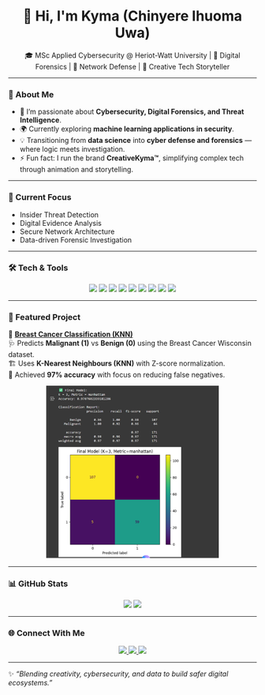 <!-- PROFILE HEADER -->
<h1 align="center">👋 Hi, I'm Kyma (Chinyere Ihuoma Uwa)</h1>

<p align="center">
🎓 MSc Applied Cybersecurity @ Heriot-Watt University | 🔐 Digital Forensics | 🧠 Network Defense | 🎨 Creative Tech Storyteller
</p>

---

### 🧭 About Me
- 🧩 I’m passionate about **Cybersecurity, Digital Forensics, and Threat Intelligence**.  
- 🌍 Currently exploring **machine learning applications in security**.  
- 💡 Transitioning from **data science** into **cyber defense and forensics** — where logic meets investigation.  
- ⚡ Fun fact: I run the brand **CreativeKyma™**, simplifying complex tech through animation and storytelling.  

---

### 🧠 Current Focus
- Insider Threat Detection  
- Digital Evidence Analysis  
- Secure Network Architecture  
- Data-driven Forensic Investigation  

---

### 🛠️ Tech & Tools

<p align="center">
  <img src="https://img.shields.io/badge/Python-3776AB?style=for-the-badge&logo=python&logoColor=white"/>
  <img src="https://img.shields.io/badge/Scikit--learn-F7931E?style=for-the-badge&logo=scikit-learn&logoColor=white"/>
  <img src="https://img.shields.io/badge/Pandas-150458?style=for-the-badge&logo=pandas&logoColor=white"/>
  <img src="https://img.shields.io/badge/Numpy-013243?style=for-the-badge&logo=numpy&logoColor=white"/>
  <img src="https://img.shields.io/badge/Matplotlib-11557C?style=for-the-badge&logo=plotly&logoColor=white"/>
  <img src="https://img.shields.io/badge/Wireshark-1679A7?style=for-the-badge&logo=wireshark&logoColor=white"/>
  <img src="https://img.shields.io/badge/Autopsy-000000?style=for-the-badge"/>
  <img src="https://img.shields.io/badge/VMware-607078?style=for-the-badge&logo=vmware&logoColor=white"/>
  <img src="https://img.shields.io/badge/GNS3-3584B8?style=for-the-badge&logo=gns3&logoColor=white"/>
</p>

---

### 🚀 Featured Project

📂 **[Breast Cancer Classification (KNN)](https://github.com/ihuomah/breast-cancer-classification-knn)**  
🩺 Predicts **Malignant (1)** vs **Benign (0)** using the Breast Cancer Wisconsin dataset.  
🏗️ Uses **K-Nearest Neighbours (KNN)** with Z-score normalization.  
🎯 Achieved **97% accuracy** with focus on reducing false negatives.  

<p align="center">
  <img src="https://github.com/ihuomah/breast-cancer-classification-knn/blob/main/images/confusion_matrixx.png" width="350"/>
</p>

---

### 📊 GitHub Stats

<p align="center">
  <img src="https://github-readme-stats.vercel.app/api?username=ihuomah&show_icons=true&theme=tokyonight" height="150"/>
  <img src="https://github-readme-stats.vercel.app/api/top-langs/?username=ihuomah&layout=compact&theme=tokyonight" height="150"/>
</p>

---

### 🌐 Connect With Me

<p align="center">
  <a href="https://www.linkedin.com/in/chinyere-ihuoma-uwa/">
    <img src="https://img.shields.io/badge/LinkedIn-Chinyere%20Ihuoma%20Uwa-blue?style=for-the-badge&logo=linkedin"/>
  </a>
  <a href="mailto:uwachinyereihuoma@gmail.com">
    <img src="https://img.shields.io/badge/Email-Contact%20Me-red?style=for-the-badge&logo=gmail&logoColor=white"/>
  </a>
  <a href="https://github.com/ihuomah">
    <img src="https://img.shields.io/badge/GitHub-ihuomah-black?style=for-the-badge&logo=github"/>
  </a>
</p>

---

✨ *“Blending creativity, cybersecurity, and data to build safer digital ecosystems.”*

